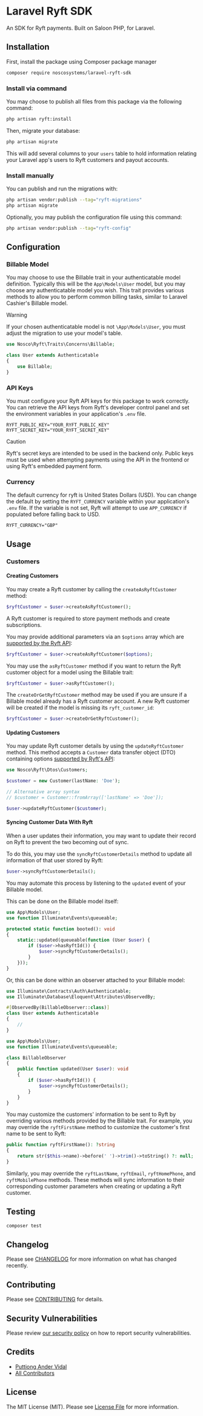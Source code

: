 # Laravel Ryft SDK

An SDK for Ryft payments. Built on Saloon PHP, for Laravel.

## Installation

First, install the package using Composer package manager

```bash
composer require noscosystems/laravel-ryft-sdk
```

### Install via command

You may choose to publish all files from this package via the following command:

```bash
php artisan ryft:install
```

Then, migrate your database:

```bash
php artisan migrate
```

This will add several columns to your `users` table to hold information relating
your Laravel app's users to Ryft customers and payout accounts.

### Install manually

You can publish and run the migrations with:

```bash
php artisan vendor:publish --tag="ryft-migrations"
php artisan migrate
```

Optionally, you may publish the configuration file using this command:

```bash
php artisan vendor:publish --tag="ryft-config"
```

## Configuration

### Billable Model

You may choose to use the Billable trait in your authenticatable model definition.
Typically this will be the `App\Models\User` model, but you may choose any
authenticatable model you wish. This trait provides various methods to
allow you to perform common billing tasks, similar to Laravel Cashier's Billable model.

> [!WARNING]
> If your chosen authenticatable model is not `\App\Models\User`,
> you must adjust the migration to use your model's table.

```php
use Nosco\Ryft\Traits\Concerns\Billable;

class User extends Authenticatable
{
    use Billable;
}

```

### API Keys

You must configure your Ryft API keys for this package to work correctly.
You can retrieve the API keys from Ryft's developer control panel and set the
environment variables in your application's `.env` file.

```dotenv
RYFT_PUBLIC_KEY="YOUR_RYFT_PUBLIC_KEY"
RYFT_SECRET_KEY="YOUR_RYFT_SECRET_KEY"
```

> [!CAUTION]
> Ryft's secret keys are intended to be used in the backend only.
> Public keys must be used when attempting payments using the API in the frontend
> or using Ryft's embedded payment form.

### Currency

The default currency for ryft is United States Dollars (USD).
You can change the default by setting the `RYFT_CURRENCY` variable
within your application's `.env` file. If the variable is not set,
Ryft will attempt to use `APP_CURRENCY` if populated before falling back to USD.

```dotenv
RYFT_CURRENCY="GBP"
```

## Usage

### Customers

#### Creating Customers

You may create a Ryft customer by calling the `createAsRyftCustomer` method:

```php
$ryftCustomer = $user->createAsRyftCustomer();
```

A Ryft customer is required to store payment methods and create subscriptions.

You may provide additional parameters via an `$options` array which are [supported
by the Ryft API](https://api-reference.ryftpay.com/#tag/Customers/operation/customerCreate):

```php
$ryftCustomer = $user->createAsRyftCustomer($options);
```

You may use the `asRyftCustomer` method if you want to return the Ryft customer
object for a model using the Billable trait:

```php
$ryftCustomer = $user->asRyftCustomer();
```

The `createOrGetRyftCustomer` method may be used if you are unsure if a Billable
model already has a Ryft customer account. A new Ryft customer will be created
if the model is missing its `ryft_customer_id`:

```php
$ryftCustomer = $user->createOrGetRyftCustomer();
```

#### Updating Customers

You may update Ryft customer details by using the `updateRyftCustomer` method.
This method accepts a `Customer` data transfer object (DTO) containing options
[supported by Ryft's API](https://api-reference.ryftpay.com/#tag/Customers/operation/customerUpdateById):

```php
use Nosco\Ryft\Dtos\Customers;

$customer = new Customer(lastName: 'Doe');

// Alternative array syntax
// $customer = Customer::fromArray(['lastName' => 'Doe']);

$user->updateRyftCustomer($customer);
```

#### Syncing Customer Data With Ryft

When a user updates their information, you may want to update their record on Ryft
to prevent the two becoming out of sync.

To do this, you may use the `syncRyftCustomerDetails` method to update all information
of that user stored by Ryft:

```php
$user->syncRyftCustomerDetails();
```

You may automate this process by listening to the `updated` event of your
Billable model.

This can be done on the Billable model itself:

```php
use App\Models\User;
use function Illuminate\Events\queueable;

protected static function booted(): void
{
    static::updated(queueable(function (User $user) {
        if ($user->hasRyftId()) {
            $user->syncRyftCustomerDetails();
        }
    }));
}
```

Or, this can be done within an observer attached to your Billable model:

```php
use Illuminate\Contracts\Auth\Authenticatable;
use Illuminate\Database\Eloquent\Attributes\ObservedBy;

#[ObservedBy(BillableObserver::class)]
class User extends Authenticatable
{
    //
}
```

```php
use App\Models\User;
use function Illuminate\Events\queueable;

class BillableObserver
{
    public function updated(User $user): void
    {
        if ($user->hasRyftId()) {
            $user->syncRyftCustomerDetails();
        }
    }
}
```

You may customize the customers' information to be sent to Ryft by overriding
various methods provided by the Billable trait. For example, you may override
the `ryftFirstName` method to customize the customer's first name to be sent to
Ryft:

```php
public function ryftFirstName(): ?string
{
    return str($this->name)->before(' ')->trim()->toString() ?: null;
}
```

Similarly, you may override the `ryftLastName`, `ryftEmail`, `ryftHomePhone`,
and `ryftMobilePhone` methods. These methods will sync information to
their corresponding customer parameters when creating or updating a Ryft customer.

## Testing

```bash
composer test
```

## Changelog

Please see [CHANGELOG](CHANGELOG.md) for more information on what has changed recently.

## Contributing

Please see [CONTRIBUTING](CONTRIBUTING.md) for details.

## Security Vulnerabilities

Please review [our security policy](../../security/policy) on how to report security vulnerabilities.

## Credits

- [Puttiong Ander Vidal](https://github.com/pavidal)
- [All Contributors](../../contributors)

## License

The MIT License (MIT). Please see [License File](LICENSE.md) for more information.
